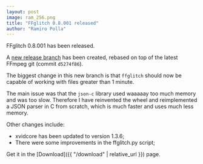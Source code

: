 ```yaml
---
layout: post
image: ram_256.png
title: "FFglitch 0.8.001 released"
author: "Ramiro Polla"
---
```


FFglitch 0.8.001 has been released.

A [new release branch](https://github.com/ramiropolla/ffglitch-core/tree/ffedit-0.8)
has been created, rebased on top of the latest FFmpeg git (commit `d5274f86`).

The biggest change in this new branch is that `ffglitch` should now
be capable of working with files greater than 1 minute.

The main issue was that the `json-c` library used waaaaay too much
memory and was too slow. Therefore I have reinvented the wheel and
reimplemented a JSON parser in C from scratch, which is much faster
and uses much less memory.

Other changes include:
* xvidcore has been updated to version 1.3.6;
* There were some improvements in the ffglitch.py script;

Get it in the [Download]({{ "/download" | relative_url }}) page.

